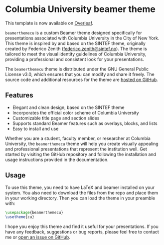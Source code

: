 # Columbia University beamer theme

This template is now available on
[Overleaf](https://www.overleaf.com/latex/templates/columbia-university-beamer-theme/ddnqdjrqdrgg).

`beamerthemecu` is a custom Beamer theme designed specifically for presentations associated
with Columbia University in the City of New York. This theme is inspired by and based on the
SINTEF theme, originally created by Federico Zenith (federico.zenith@sintef.no). The theme
is tailored to meet the visual identity guidelines of Columbia University, providing a
professional and consistent look for your presentations.

The `beamerthemecu` theme is distributed under the GNU General Public License v3.0, which
ensures that you can modify and share it freely. The source code and additional resources
for the theme are [hosted on GitHub](https://github.com/singularitti/beamerthemecu).

## Features

- Elegant and clean design, based on the SINTEF theme
- Incorporates the official color scheme of Columbia University
- Customizable title page and section slides
- Supports standard Beamer features such as overlays, blocks, and lists
- Easy to install and use

Whether you are a student, faculty member, or researcher at Columbia University, the
`beamerthemecu` theme will help you create visually appealing and professional presentations
that represent the institution well. Get started by visiting the GitHub repository and
following the installation and usage instructions provided in the documentation.

## Usage

To use this theme, you need to have LaTeX and beamer installed on your system. You also need
to download the files from the repo and place them in your working directory. Then you can
load the theme in your preamble with:

```tex
\usepackage{beamerthemecu}
\usetheme{cu}
```

I hope you enjoy this theme and find it useful for your presentations. If you have any
feedback, suggestions or bug reports, please feel free to contact me or
[open an issue on GitHub](https://github.com/singularitti/beamerthemecu/issues/new).
